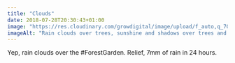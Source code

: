 ```yaml
---
title: "Clouds"
date: 2018-07-28T20:30:43+01:00
image: "https://res.cloudinary.com/growdigital/image/upload/f_auto,q_70,w_736/v1544299616/clouds-42980252794.jpg"
imageAlt: "Rain clouds over trees, sunshine and shadows over trees and garden"
---
```


Yep, rain clouds over the #ForestGarden. Relief, 7mm of rain in 24 hours.
